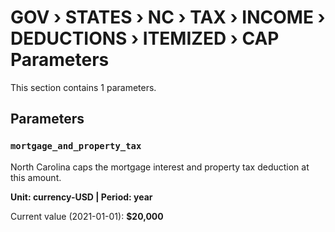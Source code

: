 # GOV › STATES › NC › TAX › INCOME › DEDUCTIONS › ITEMIZED › CAP Parameters

This section contains 1 parameters.

## Parameters

### `mortgage_and_property_tax`

North Carolina caps the mortgage interest and property tax deduction at this amount.

**Unit: currency-USD | Period: year**

Current value (2021-01-01): **$20,000**

